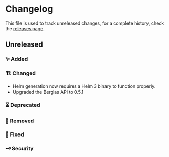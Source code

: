 # Changelog

This file is used to track unreleased changes, for a complete history, check the [releases page](https://github.com/carbonrelay/konjure/releases).

## Unreleased 

### ✨ Added

### 🏗 Changed

* Helm generation now requires a Helm 3 binary to function properly.
* Upgraded the Berglas API to 0.5.1

### ⏳ Deprecated

### 🛑 Removed

### 🐛 Fixed 

### 🗝 Security
